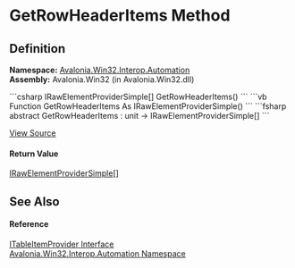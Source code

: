 # GetRowHeaderItems Method




## Definition
**Namespace:** <a href="N_Avalonia_Win32_Interop_Automation">Avalonia.Win32.Interop.Automation</a>  
**Assembly:** Avalonia.Win32 (in Avalonia.Win32.dll)

<Tabs groupId="api-code-preview">
<TabItem value="csharp" label="C#">
```csharp
IRawElementProviderSimple[] GetRowHeaderItems()
```
</TabItem>
<TabItem value="vb" label="VB">
```vb
Function GetRowHeaderItems As IRawElementProviderSimple()
```
</TabItem>
<TabItem value="fsharp" label="F#">
```fsharp
abstract GetRowHeaderItems : unit -> IRawElementProviderSimple[] 
```
</TabItem>
</Tabs>



<a href="https://github.com/AvaloniaUI/Avalonia/tree/master/src/Windows/Avalonia.Win32/Interop/Automation/ITableItemProvider.cs" title="View the source code">View Source</a>



#### Return Value
<a href="T_Avalonia_Win32_Interop_Automation_IRawElementProviderSimple">IRawElementProviderSimple</a>[]

## See Also


#### Reference
<a href="T_Avalonia_Win32_Interop_Automation_ITableItemProvider">ITableItemProvider Interface</a>  
<a href="N_Avalonia_Win32_Interop_Automation">Avalonia.Win32.Interop.Automation Namespace</a>  

